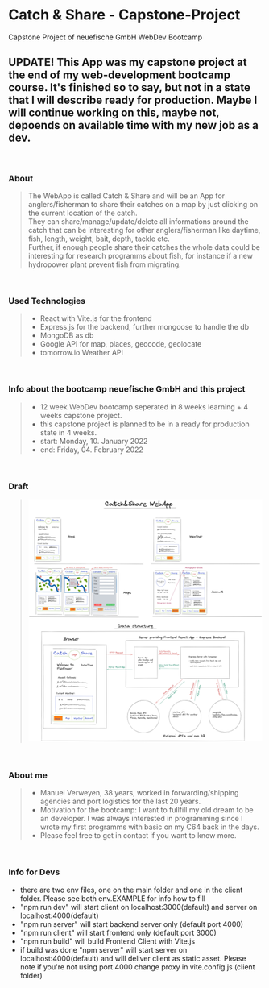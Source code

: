 # Catch & Share - Capstone-Project
Capstone Project of neuefische GmbH WebDev Bootcamp

## UPDATE! This App was my capstone project at the end of my web-development bootcamp course. It's finished so to say, but not in a state that I will describe ready for production. Maybe I will continue working on this, maybe not, depoends on available time with my new job as a dev. 
<br>

### About
> The WebApp is called Catch & Share and will be an App for anglers/fisherman to share their catches on a map by just clicking on the current location of the catch. <br>
They can share/manage/update/delete all informations around the catch that can be interesting for other anglers/fisherman like daytime, fish, length, weight, bait, depth, tackle etc. <br>
Further, if enough people share their catches the whole data could be interesting for research programms about fish, for instance if a new hydropower plant prevent fish from migrating. 

<br>

### Used Technologies
> - React with Vite.js for the frontend 
> - Express.js for the backend, further mongoose to handle the db
> - MongoDB as db
> - Google API for map, places, geocode, geolocate
> - tomorrow.io Weather API

<br>

### Info about the bootcamp neuefische GmbH and this project
> - 12 week WebDev bootcamp seperated in 8 weeks learning + 4 weeks capstone project.
> - this capstone project is planned to be in a ready for production state in 4 weeks.  
> - start: Monday, 10. January 2022
> - end: Friday, 04. February 2022

<br>


### Draft
> ![Draft Picture](./catch_and_share.jpg)

<br>

### About me
> - Manuel Verweyen, 38 years, worked in forwarding/shipping agencies and port logistics for the last 20 years.
> - Motivation for the bootcamp: I want to fullfill my old dream to be an developer. I was always interested in programming since I wrote my first programms with basic on my C64 back in the days.
> - Please feel free to get in contact if you want to know more. 

<br>

### Info for Devs
- there are two env files, one on the main folder and one in the client folder. Please see both env.EXAMPLE for info how to fill
- "npm run dev" will start client on localhost:3000(default) and server on localhost:4000(default) 
- "npm run server" will start backend server only (default port 4000)
- "npm run client" will start frontend only (default port 3000)
- "npm run build" will build Frontend Client with Vite.js
- if build was done "npm server" will start server on localhost:4000(default) and will deliver client as static asset. Please note if you're not using port 4000 change proxy in vite.config.js (client folder)
